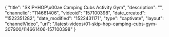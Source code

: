 {
    "title": "SKIP*HOP\u00ae Camping Cubs Activity Gym",
    "description": "",
    "channelid": "114661406",
    "videoid": "157100398",
    "date_created": "1522351282",
    "date_modified": "1522431171",
    "type": "captivate",
    "layout": "channelVideo",
    "url": "\/latest-videos\/01-skip-hop-camping-cubs-gym-307900\/114661406-157100398"
}